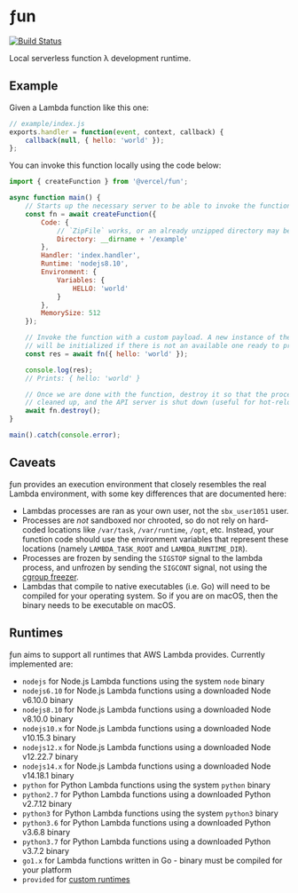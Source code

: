 # ƒun
[![Build Status](https://github.com/vercel/fun/workflows/Node%20CI/badge.svg)](https://github.com/vercel/fun/actions?workflow=Node+CI)

Local serverless function λ development runtime.

## Example

Given a Lambda function like this one:

```js
// example/index.js
exports.handler = function(event, context, callback) {
	callback(null, { hello: 'world' });
};
```

You can invoke this function locally using the code below:

```js
import { createFunction } from '@vercel/fun';

async function main() {
	// Starts up the necessary server to be able to invoke the function
	const fn = await createFunction({
		Code: {
			// `ZipFile` works, or an already unzipped directory may be specified
			Directory: __dirname + '/example'
		},
		Handler: 'index.handler',
		Runtime: 'nodejs8.10',
		Environment: {
			Variables: {
				HELLO: 'world'
			}
		},
		MemorySize: 512
	});

	// Invoke the function with a custom payload. A new instance of the function
	// will be initialized if there is not an available one ready to process.
	const res = await fn({ hello: 'world' });

	console.log(res);
	// Prints: { hello: 'world' }

	// Once we are done with the function, destroy it so that the processes are
	// cleaned up, and the API server is shut down (useful for hot-reloading).
	await fn.destroy();
}

main().catch(console.error);
```

## Caveats

ƒun provides an execution environment that closely resembles the
real Lambda environment, with some key differences that are documented here:

 * Lambdas processes are ran as your own user, not the `sbx_user1051` user.
 * Processes are *not* sandboxed nor chrooted, so do not rely on hard-coded
   locations like `/var/task`, `/var/runtime`, `/opt`, etc. Instead, your
   function code should use the environment variables that represent these
   locations (namely `LAMBDA_TASK_ROOT` and `LAMBDA_RUNTIME_DIR`).
 * Processes are frozen by sending the `SIGSTOP` signal to the lambda process,
   and unfrozen by sending the `SIGCONT` signal, not using the [cgroup freezer][].
 * Lambdas that compile to native executables (i.e. Go) will need to be compiled
   for your operating system. So if you are on macOS, then the binary needs to be
   executable on macOS.

## Runtimes

ƒun aims to support all runtimes that AWS Lambda provides. Currently
implemented are:

 * `nodejs` for Node.js Lambda functions using the system `node` binary
 * `nodejs6.10` for Node.js Lambda functions using a downloaded Node v6.10.0 binary
 * `nodejs8.10` for Node.js Lambda functions using a downloaded Node v8.10.0 binary
 * `nodejs10.x` for Node.js Lambda functions using a downloaded Node v10.15.3 binary
 * `nodejs12.x` for Node.js Lambda functions using a downloaded Node v12.22.7 binary
 * `nodejs14.x` for Node.js Lambda functions using a downloaded Node v14.18.1 binary
 * `python` for Python Lambda functions using the system `python` binary
 * `python2.7` for Python Lambda functions using a downloaded Python v2.7.12 binary
 * `python3` for Python Lambda functions using the system `python3` binary
 * `python3.6` for Python Lambda functions using a downloaded Python v3.6.8 binary
 * `python3.7` for Python Lambda functions using a downloaded Python v3.7.2 binary
 * `go1.x` for Lambda functions written in Go - binary must be compiled for your platform
 * `provided` for [custom runtimes][]

[cgroup freezer]: https://www.kernel.org/doc/Documentation/cgroup-v1/freezer-subsystem.txt
[custom runtimes]: https://docs.aws.amazon.com/lambda/latest/dg/runtimes-custom.html
